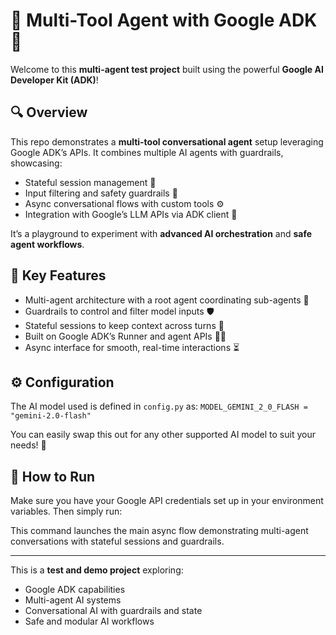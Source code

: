 # 🤖 Multi-Tool Agent with Google ADK 🚀

Welcome to this **multi-agent test project** built using the powerful **Google AI Developer Kit (ADK)**!

## 🔍 Overview

This repo demonstrates a **multi-tool conversational agent** setup leveraging Google ADK’s APIs. It combines multiple AI agents with guardrails, showcasing:

- Stateful session management 🧠  
- Input filtering and safety guardrails 🚦  
- Async conversational flows with custom tools ⚙️  
- Integration with Google’s LLM APIs via ADK client 📡  

It’s a playground to experiment with **advanced AI orchestration** and **safe agent workflows**.

## 🎯 Key Features

- Multi-agent architecture with a root agent coordinating sub-agents 🤝  
- Guardrails to control and filter model inputs 🛡️  
- Stateful sessions to keep context across turns 🔄  
- Built on Google ADK’s Runner and agent APIs 🏃‍♂️  
- Async interface for smooth, real-time interactions ⏳  

## ⚙️ Configuration

The AI model used is defined in `config.py` as:
```MODEL_GEMINI_2_0_FLASH = "gemini-2.0-flash"```

You can easily swap this out for any other supported AI model to suit your needs! 🔄

## 🚀 How to Run

Make sure you have your Google API credentials set up in your environment variables. Then simply run:


This command launches the main async flow demonstrating multi-agent conversations with stateful sessions and guardrails.
___
This is a **test and demo project** exploring:

- Google ADK capabilities  
- Multi-agent AI systems  
- Conversational AI with guardrails and state  
- Safe and modular AI workflows  